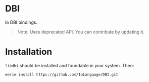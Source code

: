 # DBI 
Io DBI bindings.
> Note: Uses deprecated API. You can contribute by updating it.

# Installation
`libdbi` should be installed and foundable in your system. Then:

```
eerie install https://github.com/IoLanguage/DBI.git
```

